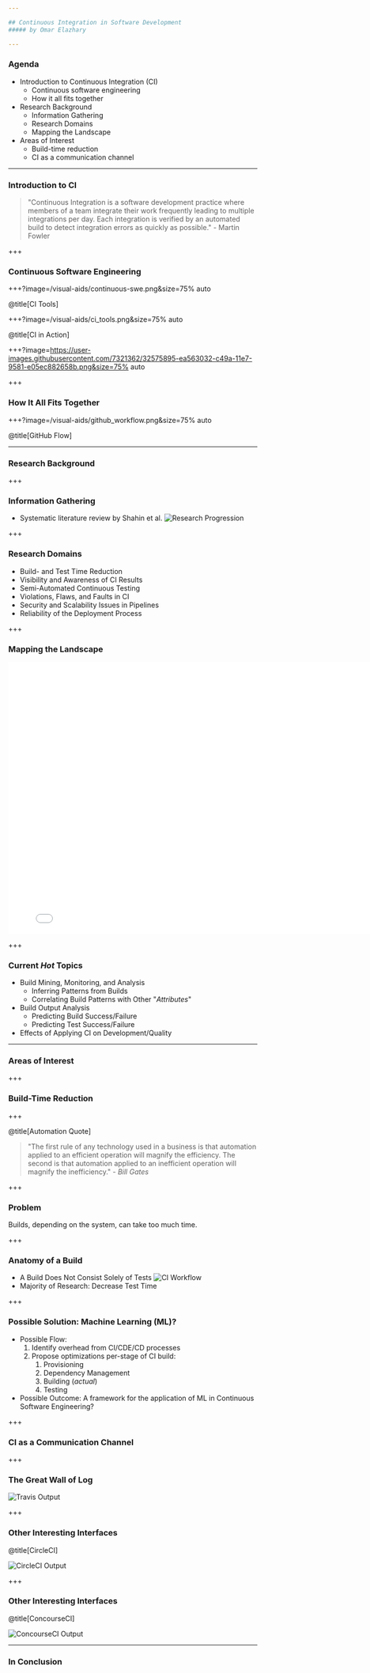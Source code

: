 ```yaml
---

## Continuous Integration in Software Development
##### by Omar Elazhary

---
```


### Agenda
- Introduction to Continuous Integration (CI)
    - Continuous software engineering
    - How it all fits together
- Research Background
    - Information Gathering
    - Research Domains
    - Mapping the Landscape
- Areas of Interest
    - Build-time reduction
    - CI as a communication channel

---

### Introduction to CI

> "Continuous Integration is a software development practice where members of a team integrate their work frequently leading to multiple integrations per day.
> Each integration is verified by an automated build to detect integration errors as quickly as possible." - Martin Fowler

+++

### Continuous Software Engineering

+++?image=/visual-aids/continuous-swe.png&size=75% auto

@title[CI Tools]

+++?image=/visual-aids/ci_tools.png&size=75% auto

@title[CI in Action]

+++?image=https://user-images.githubusercontent.com/7321362/32575895-ea563032-c49a-11e7-9581-e05ec882658b.png&size=75% auto

+++

### How It All Fits Together

+++?image=/visual-aids/github_workflow.png&size=75% auto

@title[GitHub Flow]

---

### Research Background

+++

### Information Gathering

- Systematic literature review by Shahin et al.
![Research Progression](/visual-aids/research_progression_shahin.png?size=50%)

+++

### Research Domains

- Build- and Test Time Reduction
- Visibility and Awareness of CI Results
- Semi-Automated Continuous Testing
- Violations, Flaws, and Faults in CI
- Security and Scalability Issues in Pipelines
- Reliability of the Deployment Process

+++

### Mapping the Landscape

<iframe width="800" height="550" frameborder="0" scrolling="no" src="//plot.ly/~omazhary/5.embed"></iframe>

+++

### Current _Hot_ Topics

- Build Mining, Monitoring, and Analysis
    - Inferring Patterns from Builds
    - Correlating Build Patterns with Other "_Attributes_"
- Build Output Analysis
    - Predicting Build Success/Failure
    - Predicting Test Success/Failure
- Effects of Applying CI on Development/Quality

---

### Areas of Interest

+++

### Build-Time Reduction

+++

@title[Automation Quote]

> "The first rule of any technology used in a business is that automation applied to an efficient operation will magnify the efficiency.
> The second is that automation applied to an inefficient operation will magnify the inefficiency." - _Bill Gates_

+++

### Problem

Builds, depending on the system, can take too much time.

+++

### Anatomy of a Build

- A Build Does Not Consist Solely of Tests
![CI Workflow](/visual-aids/ci_workflow.png?size=60%)
- Majority of Research: Decrease Test Time

+++

### Possible Solution: Machine Learning (ML)?

- Possible Flow:
    1. Identify overhead from CI/CDE/CD processes
    2. Propose optimizations per-stage of CI build:
        1. Provisioning
        2. Dependency Management
        3. Building (_actual_)
        4. Testing
- Possible Outcome:
    A framework for the application of ML in Continuous Software Engineering?

+++

### CI as a Communication Channel

+++

### The Great Wall of Log

![Travis Output](/visual-aids/travis_output.png?size=50%)

+++

### Other Interesting Interfaces

@title[CircleCI]

![CircleCI Output](/visual-aids/circle_output.png?size=50%)

+++

### Other Interesting Interfaces

@title[ConcourseCI]

![ConcourseCI Output](/visual-aids/concourse_output.png?size=50%)

---

### In Conclusion

